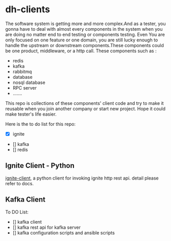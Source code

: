 # dh-clients

The software system is getting more and more complex.And as a tester, you gonna
have to deal with almost every components in the system when you are doing no matter end to 
end testing or components testing. Even You are only focused on one feature or one domain, you are still 
lucky enough to handle the upstream or downstream components.These components could be one product, middleware,
or a http call. These components such as :

- redis
- kafka
- rabbitmq
- database
- nosql database
- RPC server
- .......

This repo is collections of these components' client code and try to make it reusable when you join another company or
 start new project. Hope it could make tester's life easier.

Here is the to do list for this repo:

- [X] ignite
- [] kafka
- [] redis


## Ignite Client - Python

[ignite-client](dh-ignite), a python client for invoking ignite http rest api.
detail please refer to docs.

## Kafka Client

To DO List:
- [] kafka client 
- [] kafka rest api for kafka server
- [] kafka configuration scripts and ansible scripts

